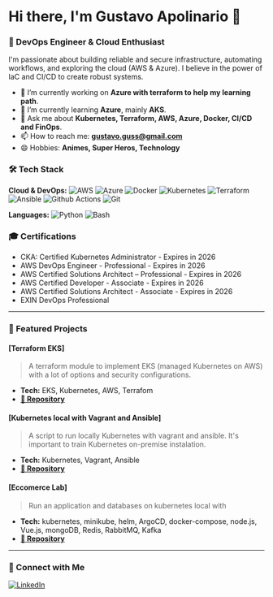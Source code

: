 # Hi there, I'm Gustavo Apolinario 👋

### 🚀 DevOps Engineer & Cloud Enthusiast

I'm passionate about building reliable and secure infrastructure, automating workflows, and exploring the cloud (AWS & Azure). I believe in the power of IaC and CI/CD to create robust systems.

- 🔭 I’m currently working on **Azure with terraform to help my learning path**.
- 🌱 I’m currently learning **Azure**, mainly **AKS**.
- 💬 Ask me about **Kubernetes, Terraform, AWS, Azure, Docker, CI/CD and FinOps**.
- 📫 How to reach me: **gustavo.guss@gmail.com**
- 😄 Hobbies: **Animes, Super Heros, Technology**

### 🛠️ Tech Stack

**Cloud & DevOps:**
![AWS](https://img.shields.io/badge/AWS-%23FF9900.svg?style=for-the-badge&logo=aws&logoColor=white)
![Azure](https://img.shields.io/badge/Azure-%230099dc.svg?style=for-the-badge&logo=azure&logoColor=white)
![Docker](https://img.shields.io/badge/Docker-2496ED?style=for-the-badge&logo=docker&logoColor=white)
![Kubernetes](https://img.shields.io/badge/Kubernetes-326CE5?style=for-the-badge&logo=kubernetes&logoColor=white)
![Terraform](https://img.shields.io/badge/Terraform-7B42BC?style=for-the-badge&logo=terraform&logoColor=white)
![Ansible](https://img.shields.io/badge/Ansible-00?style=for-the-badge&logo=ansible&logoColor=white)
![Github Actions](https://img.shields.io/badge/Github%20Actions-00?style=for-the-badge&logo=github&logoColor=white)
![Git](https://img.shields.io/badge/Git-00?style=for-the-badge&logo=git&logoColor=white)

**Languages:** 
![Python](https://img.shields.io/badge/Python-3776AB?style=for-the-badge&logo=python&logoColor=white)
![Bash](https://img.shields.io/badge/Bash-4EAA25?style=for-the-badge&logo=gnu-bash&logoColor=white)

### 🎓 Certifications
- CKA: Certified Kubernetes Administrator - Expires in 2026
- AWS DevOps Engineer - Professional - Expires in 2026
- AWS Certified Solutions Architect – Professional - Expires in 2026
- AWS Certified Developer - Associate - Expires in 2026
- AWS Certified Solutions Architect - Associate - Expires in 2026
- EXIN DevOps Professional

---

### 📂 Featured Projects

#### [Terraform EKS]
> A terraform module to implement EKS (managed Kubernetes on AWS) with a lot of options and security configurations.
- **Tech:** EKS, Kubernetes, AWS, Terrafom
- [**📁 Repository**](https://github.com/gustavoapolinario/tfeks)

#### [Kubernetes local with Vagrant and Ansible]
> A script to run locally Kubernetes with vagrant and ansible. It's important to train Kubernetes on-premise instalation.
- **Tech:** Kubernetes, Vagrant, Ansible
- [**📁 Repository**](https://github.com/gustavoapolinario/vagrant-asible-kubernetes)


#### [Eccomerce Lab]
> Run an application and databases on kubernetes local with 
- **Tech:** kubernetes, minikube, helm, ArgoCD, docker-compose, node.js, Vue.js, mongoDB, Redis, RabbitMQ, Kafka
- [**📁 Repository**](https://github.com/gustavoapolinario/eccomerce-lab)
---

### 🤝 Connect with Me

[![LinkedIn](https://img.shields.io/badge/LinkedIn-0077B5?style=for-the-badge&logo=linkedin&logoColor=white)](https://www.linkedin.com/in/gustavoapolinario/)

